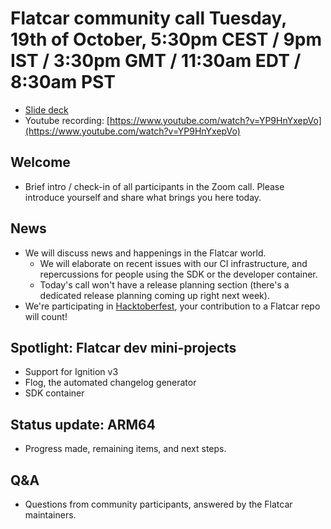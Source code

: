 # Flatcar community call Tuesday, 19th of October, 5:30pm CEST / 9pm IST / 3:30pm GMT / 11:30am EDT / 8:30am PST

- [Slide deck](2021-10-11-slides.pdf)
- Youtube recording: [https://www.youtube.com/watch?v=YP9HnYxepVo](https://www.youtube.com/watch?v=YP9HnYxepVo)

## Welcome
- Brief intro / check-in of all participants in the Zoom call. Please introduce yourself and share what brings you here today.

## News
- We will discuss news and happenings in the Flatcar world.
  - We will elaborate on recent issues with our CI infrastructure, and repercussions for people using the SDK or the developer container.
  - Today's call won't have a release planning section (there's a dedicated release planning coming up right next week).
- We're participating in [Hacktoberfest](https://hacktoberfest.digitalocean.com/), your contribution to a Flatcar repo will count!

## Spotlight: Flatcar dev mini-projects
- Support for Ignition v3
- Flog, the automated changelog generator
- SDK container

## Status update: ARM64
- Progress made, remaining items, and next steps.

## Q&A
- Questions from community participants, answered by the Flatcar maintainers.

